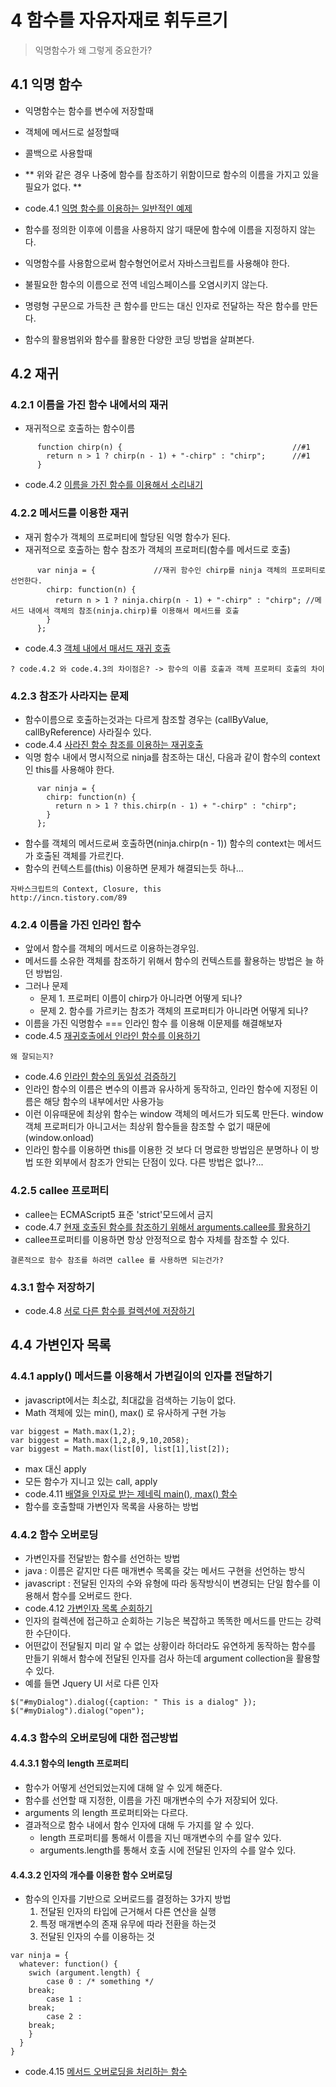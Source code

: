 # 4 함수를 자유자재로 휘두르기
> 익명함수가 왜 그렇게 중요한가?

## 4.1 익명 함수

- 익명함수는 함수를 변수에 저장할때
- 객체에 메서드로 설정할때
- 콜백으로 사용할때
- ** 위와 같은 경우 나중에 함수를 참조하기 위함이므로 함수의 이름을 가지고 있을 필요가 없다. **

- code.4.1 [익명 함수를 이용하는 일반적인 예제](chapter-4/listing-4.1.html)
- 함수를 정의한 이후에 이름을 사용하지 않기 때문에 함수에 이름을 지정하지 않는다.
- 익명함수를 사용함으로써 함수형언어로서 자바스크립트를 사용해야 한다.
- 불필요한 함수의 이름으로 전역 네임스페이스를 오염시키지 않는다.
- 명령형 구문으로 가득찬 큰 함수를 만드는 대신 인자로 전달하는 작은 함수를 만든다.
- 함수의 활용범위와 함수를 활용한 다양한 코딩 방법을 살펴본다.

## 4.2 재귀
### 4.2.1 이름을 가진 함수 내에서의 재귀
- 재귀적으로 호출하는 함수이름

```
      function chirp(n) {                                      //#1
        return n > 1 ? chirp(n - 1) + "-chirp" : "chirp";      //#1
      }  
```
- code.4.2 [이름을 가진 함수를 이용해서 소리내기](chapter-4/listing-4.2.html)

### 4.2.2 메서드를 이용한 재귀
- 재귀 함수가 객체의 프로퍼티에 할당된 익명 함수가 된다.
- 재귀적으로 호출하는 함수 참조가 객체의 프로퍼티(함수를 메서드로 호출)

```
      var ninja = {             //재귀 함수인 chirp를 ninja 객체의 프로퍼티로 선언한다.
        chirp: function(n) {
          return n > 1 ? ninja.chirp(n - 1) + "-chirp" : "chirp"; //메서드 내에서 객체의 참조(ninja.chirp)를 이용해서 메서드를 호출
        }
      };
```
- code.4.3 [객체 내에서 매서드 재귀 호출](chapter-4/listing-4.3.html)

`
? code.4.2 와 code.4.3의 차이점은?
-> 함수의 이름 호출과 객체 프로퍼티 호출의 차이
`

### 4.2.3 참조가 사라지는 문제
- 함수이름으로 호출하는것과는 다르게 참조할 경우는 (callByValue, callByReference) 사라질수 있다.
- code.4.4 [사라진 함수 참조를 이용하는 재귀호출](chapter-4/listing-4.4.html)
- 익명 함수 내에서 명시적으로 ninja를 참조하는 대신, 다음과 같이 함수의 context인 this를 사용해야 한다.

```
      var ninja = {
        chirp: function(n) {
          return n > 1 ? this.chirp(n - 1) + "-chirp" : "chirp";
        }
      };
```
- 함수를 객체의 메서드로써 호출하면(ninja.chirp(n - 1)) 함수의 context는 메서드가 호출된 객체를 가르킨다.
- 함수의 컨텍스트를(this) 이용하면 문제가 해결되는듯 하나...

```
자바스크립트의 Context, Closure, this
http://incn.tistory.com/89
```

### 4.2.4 이름을 가진 인라인 함수
- 앞에서 함수를 객체의 메서드로 이용하는경우임.
- 메서드를 소유한 객체를 참조하기 위해서 함수의 컨텍스트를 활용하는 방법은 늘 하던 방법임.
- 그러나 문제
  - 문제 1. 프로퍼티 이름이 chirp가 아니라면 어떻게 되나?
  - 문제 2. 함수를 가르키는 참조가 객체의 프로퍼티가 아니라면 어떻게 되나?
- 이름을 가진 익명함수 === 인라인 함수 를 이용해 이문제를 해결해보자
- code.4.5 [재귀호출에서 인라인 함수를 이용하기]()

`왜 잘되는지?`
- code.4.6 [인라인 함수의 동일성 검증하기](chapter-4/listing-4.6.html)
- 인라인 함수의 이름은 변수의 이름과 유사하게 동작하고, 인라인 함수에 지정된 이름은 해당 함수의 내부에서만 사용가능
- 이런 이유때문에 최상위 함수는 window 객체의 메서드가 되도록 만든다. window 객체 프로퍼티가 아니고서는 최상위 함수들을 참조할 수 없기 때문에 (window.onload)
- 인라인 함수를 이용하면 this를 이용한 것 보다 더 명료한 방법임은 분명하나 이 방법 또한 외부에서 참조가 안되는 단점이 있다. 다른 방법은 없나?...

### 4.2.5 callee 프로퍼티
- callee는 ECMAScript5 표준 'strict'모드에서 금지
- code.4.7 [현재 호출된 함수를 참조하기 위해서 arguments.callee를 활용하기](chapter-4/listing-4.7.html)
- callee프로퍼티를 이용하면 항상 안정적으로 함수 자체를 참조할 수 있다.

`결론적으로 함수 참조를 하려면 callee 를 사용하면 되는건가?`

### 4.3.1 함수 저장하기
- code.4.8 [서로 다른 함수를 컬렉션에 저장하기](chapter-4/listing-4.8.html)

## 4.4 가변인자 목록
### 4.4.1 apply() 메서드를 이용해서 가변길이의 인자를 전달하기
- javascript에서는 최소값, 최대값을 검색하는 기능이 없다.
- Math 객체에 있는 min(), max() 로 유사하게 구현 가능

```
var biggest = Math.max(1,2);
var biggest = Math.max(1,2,8,9,10,2058);
var biggest = Math.max(list[0], list[1],list[2]);
```
- max 대신 apply
- 모든 함수가 지니고 있는 call, apply
- code.4.11 [배열을 인자로 받는 제네릭 main(), max() 함수](chapter-4/listing-4.11.html)
- 함수를 호출할때 가변인자 목록을 사용하는 방법

### 4.4.2 함수 오버로딩
- 가변인자를 전달받는 함수를 선언하는 방법
- java : 이름은 같지만 다른 매개변수 목록을 갖는 메서드 구현을 선언하는 방식
- javascript : 전달된 인자의 수와 유형에 따라 동작방식이 변경되는 단일 함수를 이용해서 함수를 오버로드 한다.
- code.4.12 [가변인자 목록 순회하기](chapter-4/listing-4.12.html)
- 인자의 컬렉션에 접근하고 순회하는 기능은 복잡하고 똑똑한 메서드를 만드는 강력한 수단이다.
- 어떤값이 전달될지 미리 알 수 없는 상황이라 하더라도 유연하게 동작하는 함수를 만들기 위해서 함수에 전달된 인자를 검사 하는데 argument collection을 활용할 수 있다.
- 예를 들면 Jquery UI 서로 다른 인자

```
$("#myDialog").dialog({caption: " This is a dialog" });
$("#myDialog").dialog("open");
```
### 4.4.3 함수의 오버로딩에 대한 접근방법
#### 4.4.3.1 함수의 length 프로퍼티
- 함수가 어떻게 선언되었는지에 대해 알 수 있게 해준다.
- 함수를 선언할 때 지정한, 이름을 가진 매개변수의 수가 저장되어 있다.
- arguments 의 length 프로퍼티와는 다르다.
- 결과적으로 함수 내에서 함수 인자에 대해 두 가지를 알 수 있다.
  - length 프로퍼티를 통해서 이름을 지닌 매개변수의 수를 알수 있다.
  - arguments.length를 통해서 호출 시에 전달된 인자의 수를 알수 있다.

#### 4.4.3.2 인자의 개수를 이용한 함수 오버로딩
- 함수의 인자를 기반으로 오버로드를 결정하는 3가지 방법
  1. 전달된 인자의 타입에 근거해서 다른 연산을 실행
  2. 특정 매개변수의 존재 유무에 따라 전환을 하는것
  3. 전달된 인자의 수를 이용하는 것

```
var ninja = {
  whatever: function() {
  	swich (argument.length) {
  		case 0 : /* something */
  	break;
  		case 1 :
  	break;
  		case 2 :
  	break;
  	}
  }
}
```

- code.4.15 [메서드 오버로딩을 처리하는 함수](chapter-4/add-method.js)
